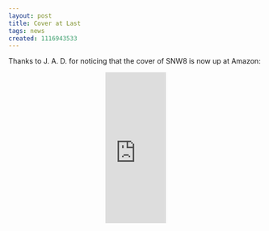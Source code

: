 ```yaml
---
layout: post
title: Cover at Last
tags: news
created: 1116943533
---
```

Thanks to J. A. D. for noticing that the cover of SNW8 is now up at Amazon:

<div style="text-align: center;">
<iframe src="http://rcm.amazon.com/e/cm?t=mcdema-20&o=1&p=8&l=as1&asins=1416503455&fc1=000000&=1&lc1=004477&bc1=000000&lt1=_blank&IS2=1&f=ifr&bg1=ffffff&f=ifr" width="120" height="300" scrolling="no" marginwidth="0" marginheight="0" frameborder="0"></iframe>
</div>
